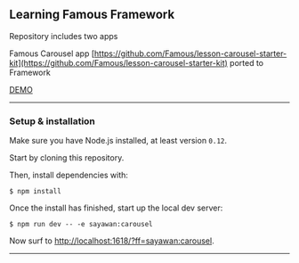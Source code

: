 ## Learning Famous Framework

Repository includes two apps

Famous Carousel app [https://github.com/Famous/lesson-carousel-starter-kit](https://github.com/Famous/lesson-carousel-starter-kit) ported to Framework

[DEMO](http://sayawan.github.io/framework/)
- - - -

### Setup &amp; installation

Make sure you have Node.js installed, at least version `0.12`.

Start by cloning this repository.

Then, install dependencies with:

    $ npm install

Once the install has finished, start up the local dev server:

    $ npm run dev -- -e sayawan:carousel

Now surf to [http://localhost:1618/?ff=sayawan:carousel](http://http://localhost:1618/?ff=sayawan:carousel).

- - - -